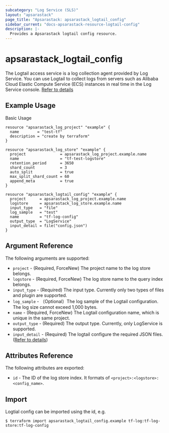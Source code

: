 ```yaml
---
subcategory: "Log Service (SLS)"
layout: "apsarastack"
page_title: "Apsarastack: apsarastack_logtail_config"
sidebar_current: "docs-apsarastack-resource-logtail-config"
description: |-
  Provides a Apsarastack logtail config resource.
---
```


# apsarastack\_logtail\_config

The Logtail access service is a log collection agent provided by Log Service. 
You can use Logtail to collect logs from servers such as Alibaba Cloud Elastic
Compute Service (ECS) instances in real time in the Log Service console. [Refer to details](https://www.alibabacloud.com/help/doc-detail/29058.htm
)

## Example Usage

Basic Usage

```
resource "apsarastack_log_project" "example" {
  name        = "test-tf"
  description = "create by terraform"
}

resource "apsarastack_log_store" "example" {
  project               = apsarastack_log_project.example.name
  name                  = "tf-test-logstore"
  retention_period      = 3650
  shard_count           = 3
  auto_split            = true
  max_split_shard_count = 60
  append_meta           = true
}

resource "apsarastack_logtail_config" "example" {
  project      = apsarastack_log_project.example.name
  logstore     = apsarastack_log_store.example.name
  input_type   = "file"
  log_sample   = "test"
  name         = "tf-log-config"
  output_type  = "LogService"
  input_detail = file("config.json")
}
```


## Argument Reference

The following arguments are supported:

* `project` - (Required, ForceNew) The project name to the log store belongs.
* `logstore` - (Required, ForceNew) The log store name to the query index belongs.
* `input_type` - (Required) The input type. Currently only two types of files and plugin are supported.
* `log_sample` - （Optional）The log sample of the Logtail configuration. The log size cannot exceed 1,000 bytes.
* `name` - (Required, ForceNew) The Logtail configuration name, which is unique in the same project.
* `output_type` - (Required) The output type. Currently, only LogService is supported.
* `input_detail` - (Required) The logtail configure the required JSON files. ([Refer to details](https://www.alibabacloud.com/help/doc-detail/29058.htm))

## Attributes Reference

The following attributes are exported:

* `id` - The ID of the log store index. It formats of `<project>:<logstore>:<config_name>`.

## Import

Logtial config can be imported using the id, e.g.

```
$ terraform import apsarastack_logtail_config.example tf-log:tf-log-store:tf-log-config
```
